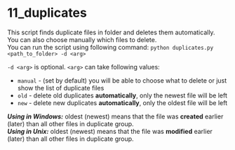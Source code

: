 # 11_duplicates

This script finds duplicate files in folder and deletes them automatically.  
You can also choose manually which files to delete.  
You can run the script using following command: `python duplicates.py <path_to_folder> -d <arg>`

`-d <arg>` is optional. `<arg>` can take following values:
* `manual` -  (set by default) you will be able to choose what to delete or just show the list of duplicate files
* `old` - delete old duplicates **automatically**, only the newest file will be left
* `new` - delete new duplicates **automatically**, only the oldest file will be left

**_Using in Windows:_** oldest (newest) means that the file was **created** earlier (later) than all other files in duplicate group.  
**_Using in Unix:_** oldest (newest) means that the file was **modified** earlier (later) than all other files in duplicate group.

